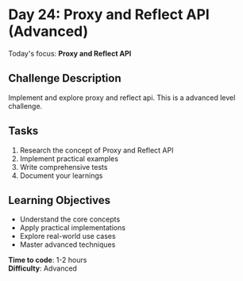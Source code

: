 # Day 24: Proxy and Reflect API (Advanced)

Today's focus: **Proxy and Reflect API**

## Challenge Description
Implement and explore proxy and reflect api. This is a advanced level challenge.

## Tasks
1. Research the concept of Proxy and Reflect API
2. Implement practical examples
3. Write comprehensive tests
4. Document your learnings

## Learning Objectives
- Understand the core concepts
- Apply practical implementations
- Explore real-world use cases
- Master advanced techniques

**Time to code**: 1-2 hours  
**Difficulty**: Advanced